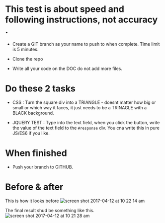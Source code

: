# This test is about speed and following instructions, not accuracy .

* Create a GIT branch as your name to push to when complete. Time limit is 5 minutes.

* Clone the repo

* Write all your code on the DOC do not add more files.

# Do these 2 tasks

* CSS : Turn the square div into a TRIANGLE - doesnt matter how big or small or which way it faces, it just needs to be a TRINAGLE with a BLACK background.

* JQUERY TEST : Type into the text field, when you click the button, write the value of the text field to the `#response` div. You cna write this in pure JS/ES6 if you like.

# When finished

* Push your branch to GITHUB.

# Before & after

This is how it looks before
![screen shot 2017-04-12 at 10 22 14 am](https://cloud.githubusercontent.com/assets/739699/24962446/fa561bb8-1f69-11e7-8385-de7ba3fe4a00.png)


The final result shud be something like this.
![screen shot 2017-04-12 at 10 21 28 am](https://cloud.githubusercontent.com/assets/739699/24962447/fa56854e-1f69-11e7-85ea-df22dc1378d0.png)
